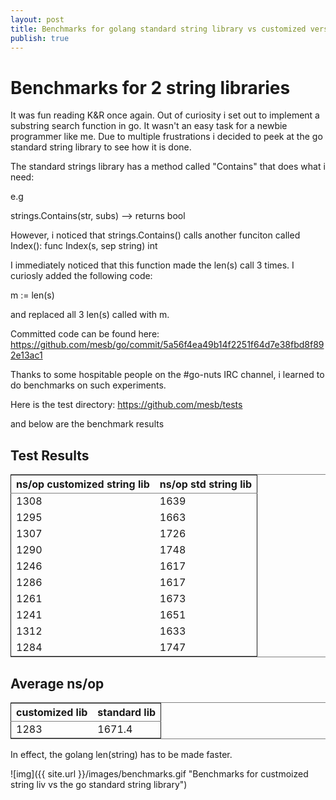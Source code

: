 ```yaml
---
layout: post
title: Benchmarks for golang standard string library vs customized version
publish: true
---
```



# Benchmarks for 2 string libraries<a id="sec-1" name="sec-1"></a>

It was fun reading K&R once again. Out of curiosity i set out to
implement a substring search function in go. It wasn't an easy task for a
newbie programmer like me. Due to multiple frustrations i decided to
peek at the go standard string library to see how it is done. 

The standard strings library has a method called "Contains" that does what i need:

e.g

strings.Contains(str, subs) &#x2013;> returns bool

However, i noticed that strings.Contains() calls another funciton
called Index(): 
     func Index(s, sep string) int

I immediately noticed that this function made the len(s) call 3
times. I curiosly added the following code:

m := len(s)

and replaced all 3 len(s) called with m.

Committed code can be found here:
<https://github.com/mesb/go/commit/5a56f4ea49b14f2251f64d7e38fbd8f892e13ac1>

Thanks to some hospitable people on the #go-nuts IRC channel, i
learned to do benchmarks on such experiments.

Here is the test directory:
<https://github.com/mesb/tests>

and below are the benchmark results

## Test Results<a id="sec-1-1" name="sec-1-1"></a>

<table border="2" cellspacing="0" cellpadding="6" rules="groups" frame="hsides">


<colgroup>
<col  class="right" />

<col  class="right" />
</colgroup>
<thead>
<tr>
<th scope="col" class="right">ns/op customized string lib</th>
<th scope="col" class="right">ns/op std string lib</th>
</tr>
</thead>

<tbody>
<tr>
<td class="right">1308</td>
<td class="right">1639</td>
</tr>


<tr>
<td class="right">1295</td>
<td class="right">1663</td>
</tr>


<tr>
<td class="right">1307</td>
<td class="right">1726</td>
</tr>


<tr>
<td class="right">1290</td>
<td class="right">1748</td>
</tr>


<tr>
<td class="right">1246</td>
<td class="right">1617</td>
</tr>


<tr>
<td class="right">1286</td>
<td class="right">1617</td>
</tr>


<tr>
<td class="right">1261</td>
<td class="right">1673</td>
</tr>


<tr>
<td class="right">1241</td>
<td class="right">1651</td>
</tr>


<tr>
<td class="right">1312</td>
<td class="right">1633</td>
</tr>


<tr>
<td class="right">1284</td>
<td class="right">1747</td>
</tr>
</tbody>
</table>

## Average ns/op<a id="sec-1-2" name="sec-1-2"></a>

<table border="2" cellspacing="0" cellpadding="6" rules="groups" frame="hsides">


<colgroup>
<col  class="right" />

<col  class="right" />
</colgroup>
<thead>
<tr>
<th scope="col" class="right">customized lib</th>
<th scope="col" class="right">standard lib</th>
</tr>
</thead>

<tbody>
<tr>
<td class="right">1283</td>
<td class="right">1671.4</td>
</tr>
</tbody>
</table>

In effect, the golang len(string) has to be made faster.

![img]({{ site.url }}/images/benchmarks.gif "Benchmarks for custmoized string liv vs the go standard string library")
